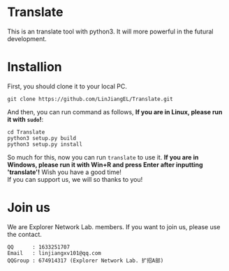 # Translate
This is an translate tool with python3. It will more powerful in the futural development.  

# Installion
First, you should clone it to your local PC.  
```
git clone https://github.com/LinJiangEL/Translate.git
```
And then, you can run command as follows, **If you are in Linux, please run it with `sudo`!**:
```
cd Translate
python3 setup.py build
python3 setup.py install
```
So much for this, now you can run `translate` to use it. **If you are in Windows, please run it with Win+R and press Enter after inputting 'translate'!**
Wish you have a good time!  
If you can support us, we will so thanks to you!  
  
# Join us
We are Explorer Network Lab. members. If you want to join us, please use the contact.  
```
QQ      : 1633251707
Email   : linjiangxv101@qq.com
QQGroup : 674914317 (Explorer Network Lab. 扩招A部)
```
